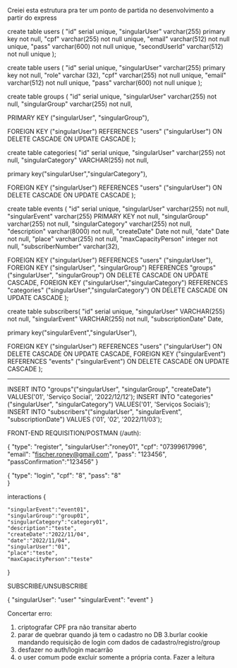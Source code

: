 Creiei esta estrutura pra ter um ponto de partida no desenvolvimento a partir do express

create table users (
"id" serial unique,
"singularUser" varchar(255) primary key not null,
"cpf" varchar(255) not null unique,
"email" varchar(512) not null unique,
"pass" varchar(600) not null unique,
"secondUserId" varchar(512) not null unique
);

create table users (
"id" serial unique,
"singularUser" varchar(255) primary key not null,
"role" varchar (32),
"cpf" varchar(255) not null unique,
"email" varchar(512) not null unique,
"pass" varchar(600) not null unique
);

create table groups (
"id" serial unique,
"singularUser" varchar(255) not null,
"singularGroup" varchar(255) not null,

PRIMARY KEY ("singularUser", "singularGroup"),

FOREIGN KEY ("singularUser") REFERENCES "users" ("singularUser") ON DELETE CASCADE ON UPDATE CASCADE
);

create table categories(
"id" serial unique,
"singularUser" varchar(255) not null,
"singularCategory" VARCHAR(255) not null,

primary key("singularUser","singularCategory"),

FOREIGN KEY ("singularUser") REFERENCES "users" ("singularUser") ON DELETE CASCADE ON UPDATE CASCADE
);

create table events (
"id" serial unique,
"singularUser" varchar(255) not null,
"singularEvent" varchar(255) PRIMARY KEY not null,
"singularGroup" varchar(255) not null,
"singularCategory" varchar(255) not null,
"description" varchar(8000) not null,
"createDate" Date not null,
"date" Date not null,
"place" varchar(255) not null,
"maxCapacityPerson" integer not null,
"subscriberNumber" varchar(32),

FOREIGN KEY ("singularUser") REFERENCES "users" ("singularUser"),
FOREIGN KEY ("singularUser", "singularGroup") REFERENCES "groups" ("singularUser", "singularGroup") ON DELETE CASCADE ON UPDATE CASCADE,
FOREIGN KEY ("singularUser","singularCategory") REFERENCES "categories" ("singularUser","singularCategory") ON DELETE CASCADE ON UPDATE CASCADE
);

create table subscribers(
"id" serial unique,
"singularUser" VARCHAR(255) not null,
"singularEvent" VARCHAR(255) not null,
"subscriptionDate" Date,

primary key("singularEvent","singularUser"),

FOREIGN KEY ("singularUser") REFERENCES "users" ("singularUser") ON DELETE CASCADE ON UPDATE CASCADE,
FOREIGN KEY ("singularEvent") REFERENCES "events" ("singularEvent") ON DELETE CASCADE ON UPDATE CASCADE
);

---

INSERT INTO "groups"("singularUser", "singularGroup", "createDate") VALUES('01', 'Serviço Social', '2022/12/12');
INSERT INTO "categories"("singularUser", "singularCategory") VALUES('01', 'Serviços Sociais');
INSERT INTO "subscribers"("singularUser", "singularEvent", "subscriptionDate") VALUES ('01', '02', '2022/11/03');

FRONT-END REQUISITION/POSTMAN (/auth):

{
"type": "register",
"singularUser":"roney01",
"cpf": "07399617996",
"email": "fischer.roney@gmail.com",
"pass": "123456",
"passConfirmation":"123456"
}

{
"type": "login",
"cpf": "8",
"pass": "8"  
}

interactions
{

    "singularEvent":"event01",
    "singularGroup":"group01",
    "singularCategory":"category01",
    "description":"teste",
    "createDate":"2022/11/04",
    "date":"2022/11/04",
    "singularUser":"01",
    "place":"teste",
    "maxCapacityPerson":"teste"

}

SUBSCRIBE/UNSUBSCRIBE

{
"singularUser": "user"
"singularEvent": "event"
}

Concertar erro:

1. criptografar CPF pra não transitar aberto
2. parar de quebrar quando já tem o cadastro no DB
   3.burlar cookie mandando requisição de login com dados de cadastro/registro/group
3. desfazer no auth/login macarrão
4. o user comum pode excluir somente a própria conta. Fazer a leitura